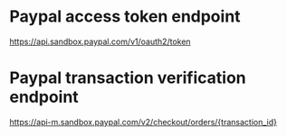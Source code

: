 # Paypal access token endpoint
https://api.sandbox.paypal.com/v1/oauth2/token

# Paypal transaction verification endpoint
https://api-m.sandbox.paypal.com/v2/checkout/orders/{transaction_id}
